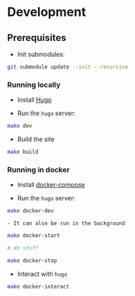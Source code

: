 # Development

## Prerequisites

- Init submodules:

```sh
git submodule update --init --recursive
```

### Running locally

- Install [Hugo](https://gohugo.io/installation/)

- Run the `hugo` server:

```sh
make dev
```

- Build the site

```sh
make build
```

### Running in docker

- Install [docker-compose](https://docs.docker.com/compose/install/)

- Run the `hugo` server:

```sh
make docker-dev
```

    - It can also be run in the background

```sh
make docker-start

# do stuff

make docker-stop
```

- Interact with `hugo`

```sh
make docker-interact
```
